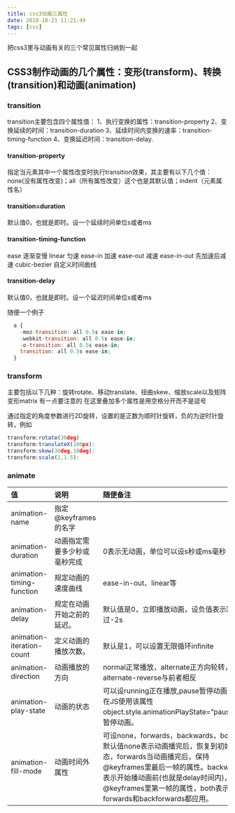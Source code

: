 ```yaml
---
title: css3动画三属性
date: 2018-10-21 11:21:49
tags: [css]
---
```

把css3里与动画有关的三个常见属性归纳到一起
<!-- more -->
## CSS3制作动画的几个属性：变形(transform)、转换(transition)和动画(animation)

### transition
transition主要包含四个属性值：
1、执行变换的属性：transition-property
2、变换延续的时间：transition-duration
3、延续时间内变换的速率：transition-timing-function
4、变换延迟时间：transition-delay.

#### transition-property
指定当元素其中一个属性改变时执行transition效果，其主要有以下几个值：none(没有属性改变)；all（所有属性改变）这个也是其默认值；indent（元素属性名）
#### transition=duration
默认值0，也就是即时。设一个延续时间单位s或者ms
#### transition-timing-function
ease 逐渐变慢
linear 匀速
ease-in 加速
ease-out 减速
ease-in-out 先加速后减速
cubic-bezier 自定义时间曲线
#### transition-delay
默认值0，也就是即时。设一个延迟时间单位s或者ms

随便一个例子
```js
  a {
    -moz-transition: all 0.5s ease-in;
    -webkit-transition: all 0.5s ease-in;
    -o-transition: all 0.5s ease-in;
    transition: all 0.5s ease-in;
  }
```

### transform
主要包括以下几种：旋转rotate、移动translate、扭曲skew、缩放scale以及矩阵变形matrix
有一点要注意的 在这里叠加多个属性是用空格分开而不是逗号

通过指定的角度参数进行2D旋转，设置的是正数为顺时针旋转，负的为逆时针旋转，例如
```js
transform:rotate(30deg)
transform:translateX(100px):
transform:skew(30deg,10deg):
transform:scale(2,1.5):
```

### animate
|值|	说明|随便备注|
|:-----|:-----|:-----|
|animation-name	|指定@keyframes的名字|
|animation-duration|	动画指定需要多少秒或毫秒完成|0表示无动画，单位可以设s秒或ms毫秒
|animation-timing-function|	规定动画的速度曲线|ease-in-out、linear等
|animation-delay|	规定在动画开始之前的延迟。|默认值是0，立即播放动画，设负值表示跳过-2s
|animation-iteration-count|	定义动画的播放次数。|默认是1，可以设置无限循环infinite
|animation-direction|	动画播放的方向|normal正常播放，alternate正方向轮转，alternate-reverse与前者相反
|animation-play-state|动画的状态|可以设running正在播放,pause暂停动画，通常在JS使用该属性object.style.animationPlayState=”paused”来暂停动画。
|animation-fill-mode|动画时间外属性|可设none，forwards，backwards，both，默认值none表示动画播完后，恢复到初始状态，forwards当动画播完后，保持@keyframes里最后一帧的属性。backwards表示开始播动画前(也就是delay时间内)，应用@keyframes里第一帧的属性，both表示forwards和backforwards都应用。